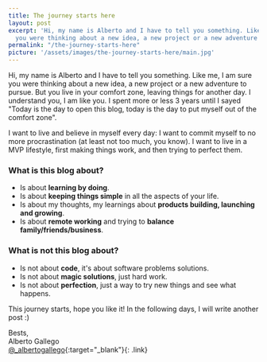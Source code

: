 ```yaml
---
title: The journey starts here
layout: post
excerpt: 'Hi, my name is Alberto and I have to tell you something. Like me, I am sure
  you were thinking about a new idea, a new project or a new adventure to pursue. '
permalink: "/the-journey-starts-here"
picture: '/assets/images/the-journey-starts-here/main.jpg'
---
```


Hi, my name is Alberto and I have to tell you something. Like me, I am sure you were thinking about a new idea, a new project or a new adventure to pursue. But you live in your comfort zone, leaving things for another day. I understand you, I am like you. I spent more or less 3 years until I sayed "Today is the day to open this blog, today is the day to put myself out of the comfort zone".

I want to live and believe in myself every day: I want to commit myself to no more procrastination (at least not too much, you know). I want to live in a MVP lifestyle, first making things work, and then trying to perfect them.

### What is this blog about?

* Is about **learning by doing**.
* Is about **keeping things simple** in all the aspects of your life.
* Is about my thoughts, my learnings about **products building, launching and growing**.
* Is about **remote working** and trying to **balance family/friends/business**.

### What is not this blog about?

* Is not about **code**, it's about software problems solutions.
* Is not about **magic solutions**, just hard work.
* Is not about **perfection**, just a way to try new things and see what happens.

This journey starts, hope you like it! In the following days, I will write another post :)

Bests,<br/>
Alberto Gallego<br/>
[@_albertogallego](https://twitter.com/_albertogallego){:target="_blank"}{: .link}
